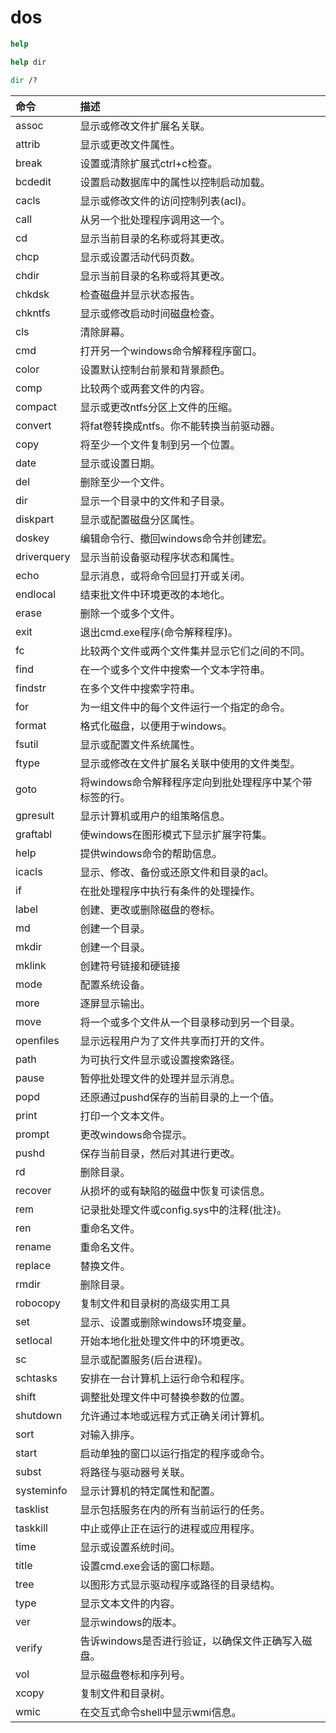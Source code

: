 # dos


```bat
help

help dir

dir /?
```

| 命令 | 描述 |
| :- | :- |
| assoc | 显示或修改文件扩展名关联。 |
| attrib | 显示或更改文件属性。 |
| break | 设置或清除扩展式ctrl+c检查。 |
| bcdedit | 设置启动数据库中的属性以控制启动加载。 |
| cacls | 显示或修改文件的访问控制列表(acl)。 |
| call | 从另一个批处理程序调用这一个。 |
| cd | 显示当前目录的名称或将其更改。 |
| chcp | 显示或设置活动代码页数。 |
| chdir | 显示当前目录的名称或将其更改。 |
| chkdsk | 检查磁盘并显示状态报告。 |
| chkntfs | 显示或修改启动时间磁盘检查。 |
| cls | 清除屏幕。 |
| cmd | 打开另一个windows命令解释程序窗口。 |
| color | 设置默认控制台前景和背景颜色。 |
| comp | 比较两个或两套文件的内容。 |
| compact | 显示或更改ntfs分区上文件的压缩。 |
| convert | 将fat卷转换成ntfs。你不能转换当前驱动器。 |
| copy | 将至少一个文件复制到另一个位置。 |
| date | 显示或设置日期。 |
| del | 删除至少一个文件。 |
| dir | 显示一个目录中的文件和子目录。 |
| diskpart | 显示或配置磁盘分区属性。 |
| doskey | 编辑命令行、撤回windows命令并创建宏。 |
| driverquery | 显示当前设备驱动程序状态和属性。 |
| echo | 显示消息，或将命令回显打开或关闭。 |
| endlocal | 结束批文件中环境更改的本地化。 |
| erase | 删除一个或多个文件。 |
| exit | 退出cmd.exe程序(命令解释程序)。 |
| fc | 比较两个文件或两个文件集并显示它们之间的不同。 |
| find | 在一个或多个文件中搜索一个文本字符串。 |
| findstr | 在多个文件中搜索字符串。 |
| for | 为一组文件中的每个文件运行一个指定的命令。 |
| format | 格式化磁盘，以便用于windows。 |
| fsutil | 显示或配置文件系统属性。 |
| ftype | 显示或修改在文件扩展名关联中使用的文件类型。 |
| goto | 将windows命令解释程序定向到批处理程序中某个带标签的行。 |
| gpresult | 显示计算机或用户的组策略信息。 |
| graftabl | 使windows在图形模式下显示扩展字符集。 |
| help | 提供windows命令的帮助信息。 |
| icacls | 显示、修改、备份或还原文件和目录的acl。 |
| if | 在批处理程序中执行有条件的处理操作。 |
| label | 创建、更改或删除磁盘的卷标。 |
| md | 创建一个目录。 |
| mkdir | 创建一个目录。 |
| mklink | 创建符号链接和硬链接 |
| mode | 配置系统设备。 |
| more | 逐屏显示输出。 |
| move | 将一个或多个文件从一个目录移动到另一个目录。 |
| openfiles | 显示远程用户为了文件共享而打开的文件。 |
| path | 为可执行文件显示或设置搜索路径。 |
| pause | 暂停批处理文件的处理并显示消息。 |
| popd | 还原通过pushd保存的当前目录的上一个值。 |
| print | 打印一个文本文件。 |
| prompt | 更改windows命令提示。 |
| pushd | 保存当前目录，然后对其进行更改。 |
| rd | 删除目录。 |
| recover | 从损坏的或有缺陷的磁盘中恢复可读信息。 |
| rem | 记录批处理文件或config.sys中的注释(批注)。 |
| ren | 重命名文件。 |
| rename | 重命名文件。 |
| replace | 替换文件。 |
| rmdir | 删除目录。 |
| robocopy | 复制文件和目录树的高级实用工具 |
| set | 显示、设置或删除windows环境变量。 |
| setlocal | 开始本地化批处理文件中的环境更改。 |
| sc | 显示或配置服务(后台进程)。 |
| schtasks | 安排在一台计算机上运行命令和程序。 |
| shift | 调整批处理文件中可替换参数的位置。 |
| shutdown | 允许通过本地或远程方式正确关闭计算机。 |
| sort | 对输入排序。 |
| start | 启动单独的窗口以运行指定的程序或命令。 |
| subst | 将路径与驱动器号关联。 |
| systeminfo | 显示计算机的特定属性和配置。 |
| tasklist | 显示包括服务在内的所有当前运行的任务。 |
| taskkill | 中止或停止正在运行的进程或应用程序。 |
| time | 显示或设置系统时间。 |
| title | 设置cmd.exe会话的窗口标题。 |
| tree | 以图形方式显示驱动程序或路径的目录结构。 |
| type | 显示文本文件的内容。 |
| ver | 显示windows的版本。 |
| verify | 告诉windows是否进行验证，以确保文件正确写入磁盘。 |
| vol | 显示磁盘卷标和序列号。 |
| xcopy | 复制文件和目录树。 |
| wmic | 在交互式命令shell中显示wmi信息。 |